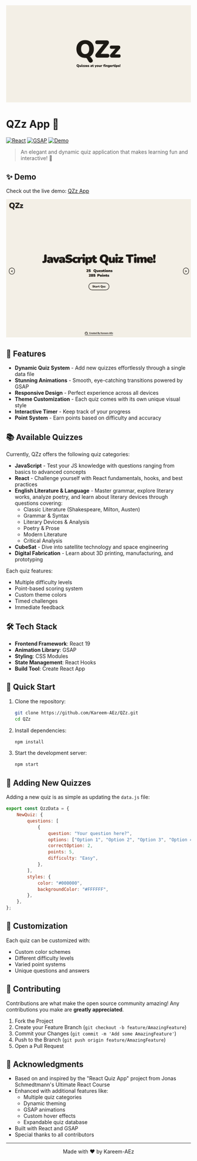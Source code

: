 ![QZz App](public/QZz-meta-image.jpg)

# QZz App 🎯

[![React](https://img.shields.io/badge/React-19.0.0-blue.svg)](https://reactjs.org/)
[![GSAP](https://img.shields.io/badge/GSAP-3.12.5-green.svg)](https://greensock.com/gsap/)
[![Demo](https://img.shields.io/badge/Demo-Live-brightgreen.svg)](https://kareem-aez.github.io/QZz)

> An elegant and dynamic quiz application that makes learning fun and interactive! 🚀

## ✨ Demo

Check out the live demo: [QZz App](https://kareem-aez.github.io/QZz)

![QZz Demo](./gifs/demo.gif)

## 🌟 Features

- **Dynamic Quiz System** - Add new quizzes effortlessly through a single data file
- **Stunning Animations** - Smooth, eye-catching transitions powered by GSAP
- **Responsive Design** - Perfect experience across all devices
- **Theme Customization** - Each quiz comes with its own unique visual style
- **Interactive Timer** - Keep track of your progress
- **Point System** - Earn points based on difficulty and accuracy

## 📚 Available Quizzes

Currently, QZz offers the following quiz categories:

- **JavaScript** - Test your JS knowledge with questions ranging from basics to advanced concepts
- **React** - Challenge yourself with React fundamentals, hooks, and best practices
- **English Literature & Language** - Master grammar, explore literary works, analyze poetry, and learn about literary devices through questions covering:
  - Classic Literature (Shakespeare, Milton, Austen)
  - Grammar & Syntax
  - Literary Devices & Analysis
  - Poetry & Prose
  - Modern Literature
  - Critical Analysis
- **CubeSat** - Dive into satellite technology and space engineering
- **Digital Fabrication** - Learn about 3D printing, manufacturing, and prototyping

Each quiz features:
- Multiple difficulty levels
- Point-based scoring system
- Custom theme colors
- Timed challenges
- Immediate feedback

## 🛠️ Tech Stack

- **Frontend Framework**: React 19
- **Animation Library**: GSAP
- **Styling**: CSS Modules
- **State Management**: React Hooks
- **Build Tool**: Create React App

## 🚀 Quick Start

1. Clone the repository:

   ```bash
   git clone https://github.com/Kareem-AEz/QZz.git
   cd QZz
   ```

2. Install dependencies:

   ```bash
   npm install
   ```

3. Start the development server:
   ```bash
   npm start
   ```

## 📝 Adding New Quizzes

Adding a new quiz is as simple as updating the `data.js` file:

```javascript
export const QzzData = {
	NewQuiz: {
		questions: [
			{
				question: "Your question here?",
				options: ["Option 1", "Option 2", "Option 3", "Option 4"],
				correctOption: 2,
				points: 5,
				difficulty: "Easy",
			},
		],
		styles: {
			color: "#000000",
			backgroundColor: "#FFFFFF",
		},
	},
};
```

## 🎨 Customization

Each quiz can be customized with:

- Custom color schemes
- Different difficulty levels
- Varied point systems
- Unique questions and answers

## 🤝 Contributing

Contributions are what make the open source community amazing! Any contributions you make are **greatly appreciated**.

1. Fork the Project
2. Create your Feature Branch (`git checkout -b feature/AmazingFeature`)
3. Commit your Changes (`git commit -m 'Add some AmazingFeature'`)
4. Push to the Branch (`git push origin feature/AmazingFeature`)
5. Open a Pull Request

## 👏 Acknowledgments

- Based on and inspired by the "React Quiz App" project from Jonas Schmedtmann's Ultimate React Course
- Enhanced with additional features like:
  - Multiple quiz categories
  - Dynamic theming
  - GSAP animations
  - Custom hover effects
  - Expandable quiz database
- Built with React and GSAP
- Special thanks to all contributors

---

<p align="center">Made with ❤️ by Kareem-AEz</p>
